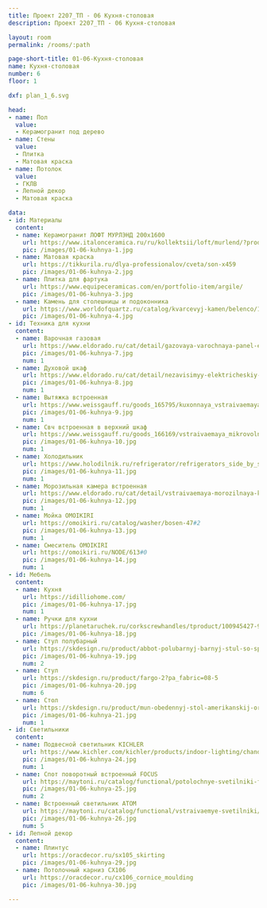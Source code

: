 ```yaml
---
title: Проект 2207_ТП - 06 Кухня-столовая
description: Проект 2207_ТП - 06 Кухня-столовая

layout: room
permalink: /rooms/:path

page-short-title: 01-06-Кухня-столовая
name: Кухня-столовая
number: 6
floor: 1

dxf: plan_1_6.svg

head:
- name: Пол
  value:
  - Керамогранит под дерево
- name: Стены
  value:
  - Плитка
  - Матовая краска
- name: Потолок
  value:
  - ГКЛВ
  - Лепной декор
  - Матовая краска

data:
- id: Материалы
  content:
  - name: Керамогранит ЛОФТ МУРЛЭНД 200x1600
    url: https://www.italonceramica.ru/ru/kollektsii/loft/murlend/?producttype=gres
    pic: /images/01-06-kuhnya-1.jpg
  - name: Матовая краска
    url: https://tikkurila.ru/dlya-professionalov/cveta/son-x459
    pic: /images/01-06-kuhnya-2.jpg
  - name: Плитка для фартука 
    url: https://www.equipeceramicas.com/en/portfolio-item/argile/
    pic: /images/01-06-kuhnya-3.jpg
  - name: Камень для столешницы и подоконника
    url: https://www.worldofquartz.ru/catalog/kvarcevyj-kamen/belenco/1123-perla/
    pic: /images/01-06-kuhnya-4.jpg
- id: Техника для кухни
  content:
  - name: Варочная газовая
    url: https://www.eldorado.ru/cat/detail/gazovaya-varochnaya-panel-electrolux-gme363lw/
    pic: /images/01-06-kuhnya-7.jpg
    num: 1
  - name: Духовой шкаф
    url: https://www.eldorado.ru/cat/detail/nezavisimyy-elektricheskiy-dukhovoy-shkaf-electrolux-intuit-600-oed3h50tw/
    pic: /images/01-06-kuhnya-8.jpg
    num: 1
  - name: Вытяжка встроенная
    url: https://www.weissgauff.ru/goods_165795/kuxonnaya_vstraivaemaya_vytyazhka_weissgauff_aura_850_wh.html
    pic: /images/01-06-kuhnya-9.jpg
    num: 1
  - name: Свч встроенная в верхний шкаф
    url: https://www.weissgauff.ru/goods_166169/vstraivaemaya_mikrovolnovaya_pech_weissgauff_bmwo209_pdw.html
    pic: /images/01-06-kuhnya-10.jpg
    num: 1
  - name: Холодильник
    url: https://www.holodilnik.ru/refrigerator/refrigerators_side_by_side/zugel/zrss630w/
    pic: /images/01-06-kuhnya-11.jpg
    num: 1
  - name: Морозильная камера встроенная
    url: https://www.eldorado.ru/cat/detail/vstraivaemaya-morozilnaya-kamera-electrolux-ryb2af82s/
    pic: /images/01-06-kuhnya-12.jpg
    num: 1
  - name: Мойка OMOIKIRI
    url: https://omoikiri.ru/catalog/washer/bosen-47#2
    pic: /images/01-06-kuhnya-13.jpg
    num: 1
  - name: Смеситель OMOIKIRI
    url: https://omoikiri.ru/NODE/613#0
    pic: /images/01-06-kuhnya-14.jpg
    num: 1
- id: Мебель
  content:
  - name: Кухня 
    url: https://idilliohome.com/
    pic: /images/01-06-kuhnya-17.jpg
    num: 1
  - name: Ручки для кухни
    url: https://planetaruchek.ru/corkscrewhandles/tproduct/100945427-956895770220-ruchka-shtopor-seasta
    pic: /images/01-06-kuhnya-18.jpg
  - name: Стул полубарный
    url: https://skdesign.ru/product/abbot-polubarnyj-barnyj-stul-so-spinkoj-kozha?pa_fabric=suprim-soley&pa_chair-type=semi-bar-chair
    pic: /images/01-06-kuhnya-19.jpg
    num: 2
  - name: Стул
    url: https://skdesign.ru/product/fargo-2?pa_fabric=08-5
    pic: /images/01-06-kuhnya-20.jpg
    num: 6
  - name: Стол
    url: https://skdesign.ru/product/mun-obedennyj-stol-amerikanskij-oreh?pa_table-size=160-h-80-sm
    pic: /images/01-06-kuhnya-21.jpg
    num: 1
- id: Светильники
  content:
  - name: Подвесной светильник KICHLER
    url: https://www.kichler.com/kichler/products/indoor-lighting/chandeliers/linear-chandeliers/serene-led-linear-chandelier-nbr/
    pic: /images/01-06-kuhnya-24.jpg
    num: 1
  - name: Спот поворотный встроенный FOCUS
    url: https://maytoni.ru/catalog/functional/potolochnye-svetilniki-func/c018cl-01w/
    pic: /images/01-06-kuhnya-25.jpg
    num: 2
  - name: Встроенный светильник ATOM
    url: https://maytoni.ru/catalog/functional/vstraivaemye-svetilniki/dl023-2-01w/
    pic: /images/01-06-kuhnya-26.jpg
    num: 5
- id: Лепной декор
  content:
  - name: Плинтус 
    url: https://oracdecor.ru/sx105_skirting
    pic: /images/01-06-kuhnya-29.jpg
  - name: Потолочный карниз CX106
    url: https://oracdecor.ru/cx106_cornice_moulding
    pic: /images/01-06-kuhnya-30.jpg

---
```

